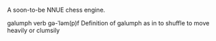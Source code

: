A soon-to-be NNUE chess engine.

galumph
verb
gə-ˈləm(p)f 
Definition of galumph
as in to shuffle
to move heavily or clumsily 
